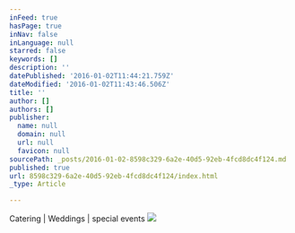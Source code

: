 ```yaml
---
inFeed: true
hasPage: true
inNav: false
inLanguage: null
starred: false
keywords: []
description: ''
datePublished: '2016-01-02T11:44:21.759Z'
dateModified: '2016-01-02T11:43:46.506Z'
title: ''
author: []
authors: []
publisher:
  name: null
  domain: null
  url: null
  favicon: null
sourcePath: _posts/2016-01-02-8598c329-6a2e-40d5-92eb-4fcd8dc4f124.md
published: true
url: 8598c329-6a2e-40d5-92eb-4fcd8dc4f124/index.html
_type: Article

---
```

Catering | Weddings | special events
![](https://the-grid-user-content.s3-us-west-2.amazonaws.com/86c63881-e803-4a63-b030-943268c22b2f.jpg)